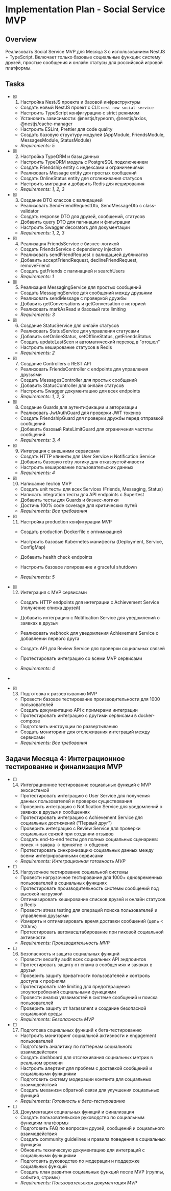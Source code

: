 # Implementation Plan - Social Service MVP

## Overview

Реализовать Social Service MVP для Месяца 3 с использованием NestJS + TypeScript. Включает только базовые социальные функции: систему друзей, простые сообщения и онлайн статусы для российской игровой платформы.

## Tasks

- [x] 1. Настройка NestJS проекта и базовой инфраструктуры










  - Создать новый NestJS проект с CLI: `nest new social-service`
  - Настроить TypeScript конфигурацию с strict режимом
  - Установить зависимости: @nestjs/typeorm, @nestjs/axios, @nestjs/cache-manager
  - Настроить ESLint, Prettier для code quality
  - Создать базовую структуру модулей (AppModule, FriendsModule, MessagesModule, StatusModule)
  - _Requirements: 5_

- [x] 2. Настройка TypeORM и базы данных

















  - Настроить TypeORM модуль с PostgreSQL подключением
  - Создать Friendship entity с индексами и ограничениями
  - Реализовать Message entity для простых сообщений
  - Создать OnlineStatus entity для отслеживания статусов
  - Настроить миграции и добавить Redis для кеширования
  - _Requirements: 1, 2, 3_


- [x] 3. Создание DTO классов с валидацией











  - Реализовать SendFriendRequestDto, SendMessageDto с class-validator
  - Создать response DTO для друзей, сообщений, статусов
  - Добавить query DTO для пагинации и фильтрации
  - Настроить Swagger decorators для документации
  - _Requirements: 1, 2, 3_

- [x] 4. Реализация FriendsService с бизнес-логикой











  - Создать FriendsService с dependency injection
  - Реализовать sendFriendRequest с валидацией дубликатов
  - Добавить acceptFriendRequest, declineFriendRequest, removeFriend
  - Создать getFriends с пагинацией и searchUsers
  - _Requirements: 1_


- [x] 5. Реализация MessagingService для простых сообщений











  - Создать MessagingService для сообщений между друзьями
  - Реализовать sendMessage с проверкой дружбы
  - Добавить getConversations и getConversation с историей
  - Реализовать markAsRead и базовый rate limiting
  - _Requirements: 3_

- [x] 6. Создание StatusService для онлайн статусов











  - Реализовать StatusService для управления статусами
  - Добавить setOnlineStatus, setOfflineStatus, getFriendsStatus
  - Создать updateLastSeen и автоматический переход в "отошел"
  - Настроить кеширование статусов в Redis
  - _Requirements: 2_

- [x] 7. Создание Controllers с REST API




















  - Реализовать FriendsController с endpoints для управления друзьями
  - Создать MessagesController для простых сообщений
  - Добавить StatusController для онлайн статусов
  - Настроить Swagger документацию для всех endpoints
  - _Requirements: 1, 2, 3_

- [x] 8. Создание Guards для аутентификации и авторизации






  - Реализовать JwtAuthGuard для проверки JWT токенов
  - Создать FriendshipGuard для проверки дружбы перед отправкой сообщений
  - Добавить базовый RateLimitGuard для ограничения частоты сообщений
  - _Requirements: 3, 4_

- [x] 9. Интеграция с внешними сервисами






  - Создать HTTP клиенты для User Service и Notification Service
  - Добавить базовую retry логику для отказоустойчивости
  - Настроить кеширование пользовательских данных
  - _Requirements: 4_


- [x] 10. Написание тестов MVP






  - Создать unit тесты для всех Services (Friends, Messaging, Status)
  - Написать integration тесты для API endpoints с Supertest
  - Добавить тесты для Guards и бизнес-логики
  - Достичь 100% code coverage для критических путей
  - _Requirements: Все требования_


- [x] 11. Настройка production конфигурации MVP






  - Создать production Dockerfile с оптимизацией
  - Настроить базовые Kubernetes манифесты (Deployment, Service, ConfigMap)
  - Добавить health check endpoints
  - Настроить базовое логирование и graceful shutdown

  - _Requirements: 5_

- [x] 12. Интеграция с MVP сервисами











  - Создать HTTP endpoints для интеграции с Achievement Service (получение списка друзей)
  - Добавить интеграцию с Notification Service для уведомлений о заявках в друзья
  - Реализовать webhook для уведомления Achievement Service о добавлении первого друга
  - Создать API для Review Service для проверки социальных связей

  - Протестировать интеграцию со всеми MVP сервисами
  - _Requirements: 4_
-

- [x] 13. Подготовка к развертыванию MVP





  - Провести базовое тестирование производительности для 1000 пользователей
  - Создать документацию API с примерами интеграции
  - Протестировать интеграцию с другими сервисами в docker-compose
  - Подготовить инструкции по развертыванию
  - Создать мониторинг для отслеживания интеграций между сервисами
  - _Requirements: Все требования_

## Задачи Месяца 4: Интеграционное тестирование и финализация MVP

- [ ] 14. Интеграционное тестирование социальных функций с MVP экосистемой


  - Протестировать интеграцию с User Service для получения данных пользователей и проверки существования
  - Проверить интеграцию с Notification Service для уведомлений о заявках в друзья и сообщениях
  - Протестировать интеграцию с Achievement Service для социальных достижений ("Первый друг")
  - Проверить интеграцию с Review Service для проверки социальных связей при создании отзывов
  - Создать end-to-end тесты для полных социальных сценариев: поиск → заявка → принятие → общение
  - Протестировать синхронизацию социальных данных между всеми интегрированными сервисами
  - _Requirements: Интеграционная готовность MVP_

- [ ] 15. Нагрузочное тестирование социальной системы
  - Провести нагрузочное тестирование для 1000+ одновременных пользователей в социальных функциях
  - Протестировать производительность системы сообщений под высокой нагрузкой
  - Оптимизировать кеширование списков друзей и онлайн статусов в Redis
  - Провести stress testing для операций поиска пользователей и управления друзьями
  - Измерить и оптимизировать время доставки сообщений (цель < 200ms)
  - Протестировать автомасштабирование при пиковой социальной активности
  - _Requirements: Производительность MVP_

- [ ] 16. Безопасность и защита социальных функций
  - Провести security audit всех социальных API эндпоинтов
  - Протестировать защиту от спама в сообщениях и заявках в друзья
  - Проверить защиту приватности пользователей и контроль доступа к профилям
  - Протестировать rate limiting для предотвращения злоупотреблений социальными функциями
  - Провести анализ уязвимостей в системе сообщений и поиска пользователей
  - Проверить защиту от harassment и создание безопасной социальной среды
  - _Requirements: Безопасность MVP_

- [ ] 17. Подготовка социальных функций к бета-тестированию
  - Настроить мониторинг социальной активности и engagement пользователей
  - Подготовить аналитику по паттернам социального взаимодействия
  - Создать dashboard для отслеживания социальных метрик в реальном времени
  - Настроить алертинг для проблем с доставкой сообщений и социальными функциями
  - Подготовить систему модерации контента для социальных взаимодействий
  - Создать механизм обратной связи для улучшения социальных функций
  - _Requirements: Готовность к бета-тестированию_

- [ ] 18. Документация социальных функций и финализация
  - Создать пользовательское руководство по социальным функциям платформы
  - Подготовить FAQ по вопросам друзей, сообщений и социального взаимодействия
  - Создать community guidelines и правила поведения в социальных функциях
  - Обновить техническую документацию для интеграций с социальными функциями
  - Подготовить руководство по модерации и поддержке социальных функций
  - Создать план развития социальных функций после MVP (группы, события, стримы)
  - _Requirements: Пользовательская документация MVP_